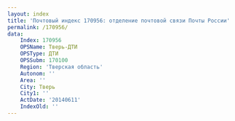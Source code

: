 ```yaml
---
layout: index
title: 'Почтовый индекс 170956: отделение почтовой связи Почты России'
permalink: /170956/
data:
    Index: 170956
    OPSName: Тверь-ДТИ
    OPSType: ДТИ
    OPSSubm: 170100
    Region: 'Тверская область'
    Autonom: ''
    Area: ''
    City: Тверь
    City1: ''
    ActDate: '20140611'
    IndexOld: ''
---
```

